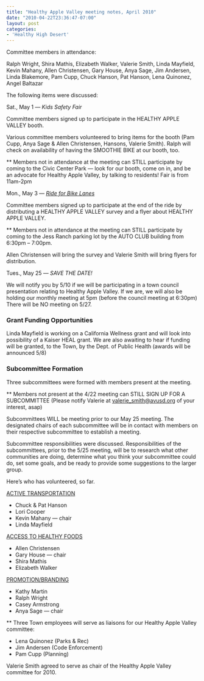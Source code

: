 ```yaml
---
title: "Healthy Apple Valley meeting notes, April 2010"
date: "2010-04-22T23:36:47-07:00"
layout: post
categories:
- 'Healthy High Desert'
---
```


Committee members in attendance:

Ralph Wright, Shira Mathis, Elizabeth Walker, Valerie Smith, Linda Mayfield, Kevin Mahany, Allen Christensen, Gary House, Anya Sage, Jim Andersen, Linda Blakemore, Pam Cupp, Chuck Hanson, Pat Hanson, Lena Quinonez, Angel Baltazar

The following items were discussed:

Sat., May 1 — *Kids Safety Fair*

Committee members signed up to participate in the HEALTHY APPLE VALLEY booth.

Various committee members volunteered to bring items for the booth (Pam Cupp, Anya Sage &amp; Allen Christensen, Hansons, Valerie Smith). Ralph will check on availability of having the SMOOTHIE BIKE at our booth, too.

\*\* Members not in attendance at the meeting can STILL participate by coming to the Civic Center Park — look for our booth, come on in, and be an advocate for Healthy Apple Valley, by talking to residents! Fair is from 11am-2pm

Mon., May 3 — *[Ride for Bike Lanes](https://www.hdcycling.org/2010/04/join-the-ride-for-bike-lanes/ "Join the Ride for Bike Lanes")*

Committee members signed up to participate at the end of the ride by distributing a HEALTHY APPLE VALLEY survey and a flyer about HEALTHY APPLE VALLEY.

\*\* Members not in attendance at the meeting can STILL participate by coming to the Jess Ranch parking lot by the AUTO CLUB building from 6:30pm – 7:00pm.

Allen Christensen will bring the survey and Valerie Smith will bring flyers for distribution.

Tues., May 25 — *SAVE THE DATE!*

We will notify you by 5/10 if we will be participating in a town council presentation relating to Healthy Apple Valley. If we are, we will also be holding our monthly meeting at 5pm (before the council meeting at 6:30pm) There will be NO meeting on 5/27.

### Grant Funding Opportunities

Linda Mayfield is working on a California Wellness grant and will look into possibility of a Kaiser HEAL grant. We are also awaiting to hear if funding will be granted, to the Town, by the Dept. of Public Health (awards will be announced 5/8)

### Subcommittee Formation

Three subcommittees were formed with members present at the meeting.

\*\* Members not present at the 4/22 meeting can STILL SIGN UP FOR A SUBCOMMITTEE (Please notify Valerie at [valerie\_smith@avusd.org](mailto:valerie_smith@avusd.org) of your interest, asap)

Subcommittees WILL be meeting prior to our May 25 meeting. The designated chairs of each subcommittee will be in contact with members on their respective subcommittee to establish a meeting.

Subcommittee responsibilities were discussed. Responsibilities of the subcommittees, prior to the 5/25 meeting, will be to research what other communities are doing, determine what you think your subcommittee could do, set some goals, and be ready to provide some suggestions to the larger group.

Here’s who has volunteered, so far.

<span style="text-decoration: underline;">ACTIVE TRANSPORTATION</span>

- Chuck &amp; Pat Hanson
- Lori Cooper
- Kevin Mahany — chair
- Linda Mayfield

<span style="text-decoration: underline;">ACCESS TO HEALTHY FOODS</span>

- Allen Christensen
- Gary House — chair
- Shira Mathis
- Elizabeth Walker

<span style="text-decoration: underline;">PROMOTION/BRANDING</span>

- Kathy Martin
- Ralph Wright
- Casey Armstrong
- Anya Sage — chair

\*\* Three Town employees will serve as liaisons for our Healthy Apple Valley committee:

- Lena Quinonez (Parks &amp; Rec)
- Jim Andersen (Code Enforcement)
- Pam Cupp (Planning)

Valerie Smith agreed to serve as chair of the Healthy Apple Valley committee for 2010.